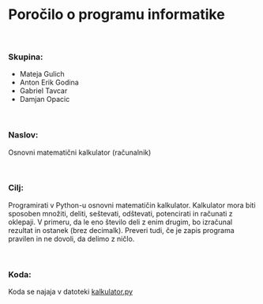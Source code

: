 # Poročilo o programu informatike

<br>

### Skupina: 
- Mateja Gulich
- Anton Erik Godina
- Gabriel Tavcar
- Damjan Opacic

<br>


### Naslov:
Osnovni matematični kalkulator (računalnik)

<br>

### Cilj: 
Programirati v Python-u osnovni matematičin kalkulator. Kalkulator mora biti sposoben množiti, deliti, seštevati, odštevati, potencirati in računati z oklepaji. V primeru, da le eno število deli z enim drugim, bo izračunal rezultat in ostanek (brez decimalk). Preveri tudi, če je zapis programa pravilen in ne dovoli, da delimo z ničlo.

<br>

### Koda:
Koda se najaja v datoteki [kalkulator.py](https://github.com/rostbear/kalkulator/blob/main/kalkulator.py)
